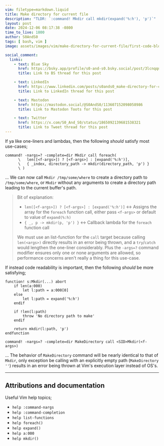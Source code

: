 ```yaml
---
vim: filetype=markdown.liquid
title: Make directory for current file
description: "TLDR: `:command! Mkdir call mkdir(expand('%:h'), 'p')`"
layout: post
date: 2024-12-06 08:17:38 -0800
time_to_live: 1800
author: S0AndS0
tags: [ bash, vim ]
image: assets/images/vim/make-directory-for-current-file/first-code-block.png

social_comment:
  links:
    - text: Blue Sky
      href: https://bsky.app/profile/s0-and-s0.bsky.social/post/3lcnqqnbjqk2u
      title: Link to BS thread for this post

    - text: LinkedIn
      href: https://www.linkedin.com/posts/s0ands0_make-directory-for-current-file-activity-7270857584482414592-QpCN
      title: Link to LinkedIn thread for this post

    - text: Mastodon
      href: https://mastodon.social/@S0AndS0/113607152098058986
      title: Link to Mastodon Toots for this post

    - text: Twitter
      href: https://x.com/S0_And_S0/status/1865092139681538321
      title: Link to Tweet thread for this post
---
```




If ya like one-liners and lambdas, then the following _should_ satisfy most
use-cases;

```vim
command! -nargs=? -complete=dir Mkdir call foreach(
      \   len([<f-args>]) ? [<f-args>] : [expand('%:h')],
      \   { _index, directory_path -> mkdir(directory_path, 'p') }
      \ )
```

...  We can now call `Mkdir /tmp/some/where` to create a directory path to
`/tmp/some/where`, or `Mkdir` without any arguments to create a directory path
leading to the current buffer's path.

> Bit of explanation:
>
> - `len([<f-args>]) ? [<f-args>] : [expand('%:h')]` ↔ Assigns the array for
>   the `foreach` function call, either pass `<f-args>` or default to value of
>   `expand(%:h)`
> - `{ _, p -> mkdir(p, 'p') }` ↔ Callback lambda for the `foreach` function
>   call
>
> We must use an list-function for the `call` target because calling
> `len(<args>)` directly results in an error being thrown, and a `try`/`catch`
> would lengthen the one-liner considerably.  Plus the `-args=?` command
> modifier ensures only one or none arguments are allowed, so performance
> concerns aren't really a thing for this use-case.


If instead code readability is important, then the following _should_ be more
satisfying;

```vim
function! s:Mkdir(...) abort
	if len(a:000)
		let l:path = a:000[0]
	else
		let l:path = expand('%:h')
	endif

	if !len(l:path)
		throw 'No directory path to make'
	endif

	return mkdir(l:path, 'p')
endfunction

command! -nargs=? -complete=dir MakeDirectory call <SID>Mkdir(<f-args>)
```

...  The behavior of `MakeDirectory` command will be nearly identical to that
of `Mkdir`, only exception be calling with an explicitly empty path
(`MakeDirectory ''`) results in an error being thrown at Vim's execution layer
instead of OS's.


______


## Attributions and documentation
[heading__attributions_and_documentation]: #attributions-and-documentation


Useful Vim help topics;

- `help :command-nargs`
- `help :command-completion`
- `help list-functions`
- `help foreach()`
- `help expand()`
- `help a:000`
- `help mkdir()`


